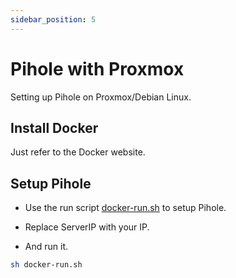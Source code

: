 ```yaml
---
sidebar_position: 5
---
```

# Pihole with Proxmox

Setting up Pihole on Proxmox/Debian Linux.

## Install Docker

Just refer to the Docker website.

## Setup Pihole

- Use the run script [docker-run.sh](https://github.com/SushritPasupuleti/Pihole-with-Proxmox/blob/main/docker-run.sh) to setup Pihole.

- Replace ServerIP with your IP.

- And run it.

```bash
sh docker-run.sh
```

